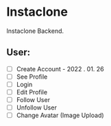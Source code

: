 # Instaclone

Instaclone Backend.

## User:

- [ ] Create Account - 2022 . 01. 26
- [ ] See Profile
- [ ] Login
- [ ] Edit Profile
- [ ] Follow User
- [ ] Unfollow User
- [ ] Change Avatar (Image Upload)
